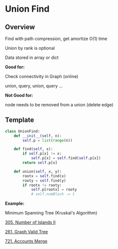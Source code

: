 # Union Find

## Overview 

Find with path compression, get amortize O(1) time

Union by rank is optional

Data stored in array or dict

__Good for:__

Check connectivity in Graph (online)

union, query, union, query ... 

__Not Good for:__

node needs to be removed from a union (delete edge)




## Template

```python
class UnionFind:
    def __init__(self, n):
        self.p = list(range(n))

    def find(self, x):
        if self.p[x] != x:
            self.p[x] = self.find(self.p[x])
        return self.p[x]

    def union(self, x, y):
        rootx = self.find(x)
        rooty = self.find(y)
        if rootx != rooty:
            self.p[rootx] = rooty
            # self.numBlock -= 1
```


__Example:__

Minimum Spanning Tree (Kruskal's Algorithm)

[305. Number of Islands II](https://leetcode.com/problems/number-of-islands-ii/)

[261. Graph Valid Tree](https://leetcode.com/problems/graph-valid-tree/)

[721. Accounts Merge](https://leetcode.com/problems/accounts-merge/)

